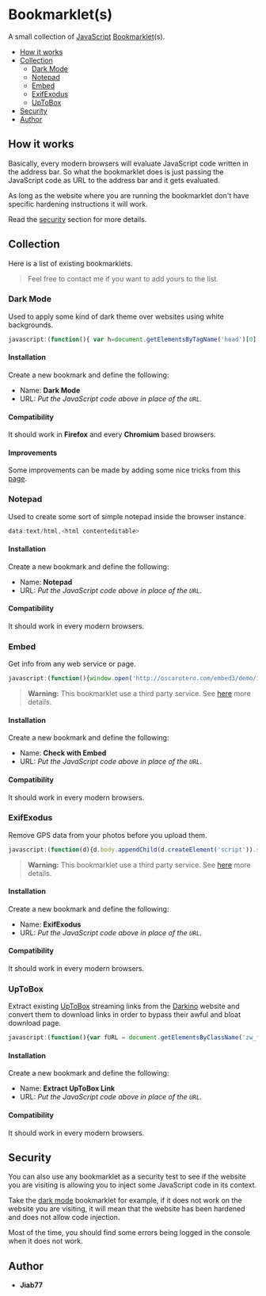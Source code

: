# Bookmarklet(s) <!-- omit from toc -->

A small collection of [JavaScript](https://en.wikipedia.org/wiki/JavaScript) [Bookmarklet](https://en.wikipedia.org/wiki/Bookmarklet)(s).

* [How it works](#how-it-works)
* [Collection](#collection)
  * [Dark Mode](#dark-mode)
  * [Notepad](#notepad)
  * [Embed](#embed)
  * [ExifExodus](#exifexodus)
  * [UpToBox](#uptobox)
* [Security](#security)
* [Author](#author)

## How it works

Basically, every modern browsers will evaluate JavaScript code written in the address bar. So what the bookmarklet does is just passing the JavaScript code as URL to the address bar and it gets evaluated.

As long as the website where you are running the bookmarklet don't have specific hardening instructions it will work.

Read the [security](#security) section for more details.

## Collection

Here is a list of existing bookmarklets.

> Feel free to contact me if you want to add yours to the list.

### Dark Mode

Used to apply some kind of dark theme over websites using white backgrounds.

```js
javascript:(function(){ var h=document.getElementsByTagName('head')[0],s=document.createElement('style');s.setAttribute('type','text/css'); s.appendChild(document.createTextNode('html{-webkit-filter:invert(100%) hue-rotate(180deg) contrast(70%) !important; -moz-filter:invert(100%) hue-rotate(180deg) contrast(70%) !important; background: #fff;} .line-content {background-color: #fefefe;}'));h.appendChild(s); })()
```

#### Installation <!-- omit from toc -->

Create a new bookmark and define the following:

* Name: __Dark Mode__
* URL: _Put the JavaScript code above in place of the `URL`._

#### Compatibility <!-- omit from toc -->

It should work in __Firefox__ and every __Chromium__ based browsers.

#### Improvements <!-- omit from toc -->

Some improvements can be made by adding some nice tricks from this [page](https://surf.suckless.org/stylesheets/darkmode_css/).

### Notepad

Used to create some sort of simple notepad inside the browser instance.

```js
data:text/html,<html contenteditable>
```

#### Installation <!-- omit from toc -->

Create a new bookmark and define the following:

* Name: __Notepad__
* URL: _Put the JavaScript code above in place of the `URL`._

#### Compatibility <!-- omit from toc -->

It should work in every modern browsers.

### Embed

Get info from any web service or page.

```js
javascript:(function(){window.open('http://oscarotero.com/embed3/demo/index.php?url=%27+document.location)})();
```

> __Warning:__ This bookmarklet use a third party service. See [here](https://github.com/oscarotero/Embed) more details.

#### Installation <!-- omit from toc -->

Create a new bookmark and define the following:

* Name: __Check with Embed__
* URL: _Put the JavaScript code above in place of the `URL`._

#### Compatibility <!-- omit from toc -->

It should work in every modern browsers.

### ExifExodus

Remove GPS data from your photos before you upload them.

```js
javascript:(function(d){d.body.appendChild(d.createElement('script')).src='http://exifexodus.com/assets/js/exifexodus.min.js'})(document)
```

> __Warning:__ This bookmarklet use a third party service. See [here](https://github.com/dmotz/ExifExodus) more details.

#### Installation <!-- omit from toc -->

Create a new bookmark and define the following:

* Name: __ExifExodus__
* URL: _Put the JavaScript code above in place of the `URL`._

#### Compatibility <!-- omit from toc -->

It should work in every modern browsers.

### UpToBox

Extract existing [UpToBox](https://uptobox.com) streaming links from the [Darkino](https://darkino.io) website and convert them to download links in order to bypass their awful and bloat download page.

```js
javascript:(function(){var fURL = document.getElementsByClassName('zw_frame')[0].src,pURL = new URL(fURL),cProto = pURL.protocol,cHost = pURL.host.replace('stream','box'),cPath = pURL.pathname.replace('/iframe',''),nURL = cProto + '//' + cHost + cPath;prompt("Enter Ctrl+C to copy this UpToBox hyperlink. :", nURL);window.close();})();
```

#### Installation <!-- omit from toc -->

Create a new bookmark and define the following:

* Name: __Extract UpToBox Link__
* URL: _Put the JavaScript code above in place of the `URL`._

#### Compatibility <!-- omit from toc -->

It should work in every modern browsers.

## Security

You can also use any bookmarklet as a security test to see if the website you are visiting is allowing you to inject some JavaScript code in its context.

Take the [dark mode](#dark-mode) bookmarklet for example, if it does not work on the website you are visiting, it will mean that the website has been hardened and does not allow code injection.

Most of the time, you should find some errors being logged in the console when it does not work.

## Author

* __Jiab77__